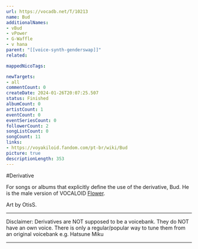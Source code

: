 ```yaml
---
url: https://vocadb.net/T/10213
name: Bud
additionalNames: 
- vBud
- vPower
- G-Waffle
- v hana
parent: "[[voice-synth-genderswap]]"
related:

mappedNicoTags:

newTargets:
- all
commentCount: 0
createDate: 2024-01-26T20:07:25.507
status: Finished
albumCount: 0
artistCount: 1
eventCount: 0
eventSeriesCount: 0
followerCount: 2
songListCount: 0
songCount: 11
links: 
- https://voyakiloid.fandom.com/pt-br/wiki/Bud
picture: true
descriptionLength: 353
---
```


#Derivative

For songs or albums that explicitly define the use of the derivative, Bud. He is the male version of VOCALOID [Flower](https://vocadb.net/Ar/21165).

Art by OtisS.

___
Disclaimer:
Derivatives are NOT supposed to be a voicebank. They do NOT have an own voice. There is only a regular/popular way to tune them from an original voicebank e.g. Hatsune Miku

---

